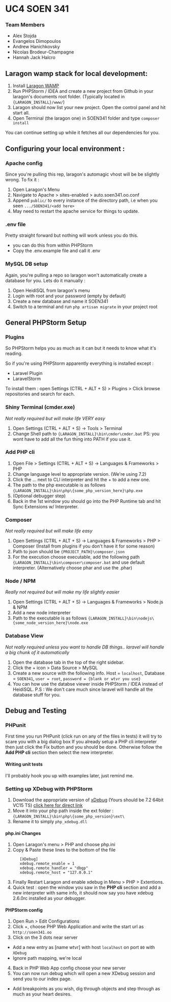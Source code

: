 # UC4 SOEN 341

### Team Members
 - Alex Stojda
 - Evangelos Dimopoulos
 - Andrew Hanichkovsky
 - Nicolas Brodeur-Champagne
 - Hannah Jack Halcro

## Laragon wamp stack for local development:
1. Install [Laragon WAMP](https://sourceforge.net/projects/laragon/files/releases/3.2/laragon-wamp.exe/download)
3. Run PHPStorm / IDEA and create a new project from Github in your laragon's documents root folder. (Typically located in `{LARAGON_INSTALL}/www/`)
3. Laragon should now list your new project. Open the control panel and hit start all.
4. Open Terminal (the laragon one) in SOEN341 folder and type `composer install`

You can continue setting up while it fetches all our dependencies for you.

## Configuring your local environment :
### Apache config
Since you're pulling this rep, laragon's automagic vhost will be be slightly wrong. To fix it :
1. Open Laragon's Menu
2. Navigate to Apache > sites-enabled > auto.soen341.oo.conf
3. Append `public/` to every instance of the directory path, i.e when you seen `.../SOEN341/<add here>`
4. May need to restart the apache service for things to update.

### .env file
Pretty straight forward but nothing will work unless you do this.
- you can do this from within PHPStorm
- Copy the .env.example file and call it .env

### MySQL DB setup
Again, you're pulling a repo so laragon won't automatically create a database for you. Lets do it manually :
1. Open HeidiSQL from laragon's menu
2. Login with root and your password (empty by default)
3. Create a new database and name it SOEN341
4. Switch to a terminal and run `php artisan migrate` in your project root

## General PHPStorm Setup
### Plugins
So PHPStorm helps you as much as it can but it needs to know what it's reading.

So if you're using PHPStorm apparently everything is installed except : 
- Laravel Plugin
- LaravelStorm

To install them : open Settings (CTRL + ALT + S) > Plugins > Click browse repositories and search for each.

### Shiny Terminal (cmder.exe)
*Not really required but will make life VERY easy*
1. Open Settings (CTRL + ALT + S) -> Tools > Terminal
2. Change Shell path to `{LARAGON_INSTALL}\bin\cmder\cmder.bat`
PS: you wont have to add all the fun thing into PATH if you use it.

### Add PHP cli
1. Open File > Settings (CTRL + ALT + S) -> Languages & Frameworks > PHP
2. Change language level to appropriate version. (We're using 7.2)
3. Click the ... next to CLI interpreter and hit the + to add a new one.
4. The path to the php executable is as follows `{LARAGON_INSTALL}\bin\php\{some_php_version_here}\php.exe`
5. (Optional debugger step)
6. Back in the 1st window you should go into the PHP Runtime tab and hit Sync Extensions w/ Interpreter.

### Composer
*Not really required but will make life easy*
1. Open Settings (CTRL + ALT + S) -> Languages & Frameworks > PHP > Composer (Install from plugins if you don't have it for some reason)
2. Path to json should be `{PROJECT_PATH}\composer.json`
3. For the execution choose executable, add the following path `{LARAGON_INSTALL}\bin\composer\composer.bat` and use default interpreter. (Alternatively choose phar and use the .phar)

### Node / NPM
*Really not required but will make my life slightly easier*
1. Open Settings (CTRL + ALT + S) -> Languages & Frameworks > Node.js & NPM
2. Add a new node interpreter
3. Path to the executable is as follows `{LARAGON_INSTALL}\bin\nodejs\{some_node_version_here}\node.exe`

### Database View
*Not really required unless you want to handle DB things.. laravel will handle a big chunk of it automatically*
1. Open the database tab in the top of the right sidebar.
2. Click the + icon > Data Source > MySQL
3. Create a new source with the following info. Host = `localhost`, Database = `SOEN341`, `user = root`, `password = {blank or wtvr you use}`
4. You can how use the databse viewer inside PHPStorm / IDEA instead of HeidiSQL.
P.S : We don't care much since laravel will handle all the database stuff for you.

## Debug and Testing
### PHPunit
First time you run PHPunit (click run on any of the files in tests) it will try to scare you with a big dialog box
If you already setup a PHP cli interpreter then just click the Fix button and you should be done.
Otherwise follow the **Add PHP cli** section then select the new interpreter.

#### Writing unit tests
I'll probably hook you up with examples later, just remind me.

### Setting up XDebug with PHPStorm
1. Download the appropriate version of [xDebug](https://xdebug.org/download.php) (Yours should be 7.2 64bit VC15 TS) [click here for direct link](https://xdebug.org/files/php_xdebug-2.6.0RC1-7.2-vc15-x86_64.dll)
2. Move it into your php path inside the ext folder : `{LARAGON_INSTALL}\bin\php\{some_php_version}\ext\`
3. Rename it to simply `php_xdebug.dll`

#### php.ini Changes
1. Open Laragon's menu > PHP and choose php.ini
2. Copy & Paste these lines to the bottom of the file
    ```
       [XDebug]
       xdebug.remote_enable = 1
       xdebug.remote_handler = "dbgp"
       xdebug.remote_host = "127.0.0.1"
    ```
3. Finally Restart Laragon and enable xdebug in Menu > PHP > Extentions.
4. Quick test : open the window you saw in the **PHP cli** section and add a new interpreter with same info, it should now say you have xdebug 2.6.0rc installed as your debugger.

#### PHPStorm config
1. Open Run > Edit Configurations
2. Click +, choose PHP Web Application and write the start url as ```http://soen341.oo```
3. Click on the 3 dots near server
  - Add a new entry as [name wtvr] with host ```localhost``` on port ```80``` with ```XDebug```
  - Ignore path mapping, we're local
4. Back in PHP Web App config choose your new server
5. You can now run debug which will open a new XDebug session and send you to our index page.
  - Add breakpoints as you wish, dig through objects and step through as much as your heart desires.

